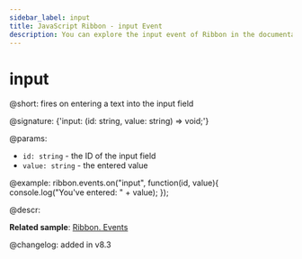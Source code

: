 ```yaml
---
sidebar_label: input
title: JavaScript Ribbon - input Event 
description: You can explore the input event of Ribbon in the documentation of the DHTMLX JavaScript UI library. Browse developer guides and API reference, try out code examples and live demos, and download a free 30-day evaluation version of DHTMLX Suite.
---
```


# input

@short: fires on entering a text into the input field

@signature: {'input: (id: string, value: string) => void;'}

@params:
- `id: string` - the ID of the input field
- `value: string` - the entered value

@example:
ribbon.events.on("input", function(id, value){
    console.log("You've entered: " + value);
});

@descr:

**Related sample**: [Ribbon. Events](https://snippet.dhtmlx.com/i7cfddkl?tag=ribbon)

@changelog:
added in v8.3